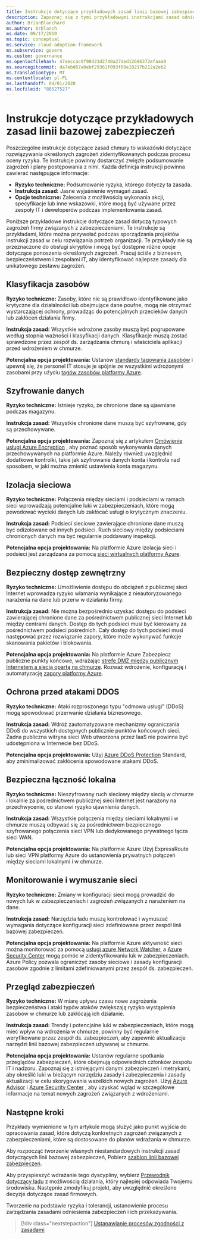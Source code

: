 ```yaml
---
title: Instrukcje dotyczące przykładowych zasad linii bazowej zabezpieczeń
description: Zapoznaj się z tymi przykładowymi instrukcjami zasad odniesienia zabezpieczeń, aby pomóc w sporządzaniu zasad w celu rozwiązania potrzeb organizacji.
author: BrianBlanchard
ms.author: brblanch
ms.date: 09/17/2019
ms.topic: conceptual
ms.service: cloud-adoption-framework
ms.subservice: govern
ms.custom: governance
ms.openlocfilehash: 47aeccac0f98d21d2740a27ded12696372efaaa0
ms.sourcegitcommit: da7ebd67a0ebf29361f093f00e10217b212a2eb2
ms.translationtype: MT
ms.contentlocale: pl-PL
ms.lasthandoff: 04/01/2020
ms.locfileid: "80527527"
---
```

# <a name="security-baseline-sample-policy-statements"></a>Instrukcje dotyczące przykładowych zasad linii bazowej zabezpieczeń

Poszczególne instrukcje dotyczące zasad chmury to wskazówki dotyczące rozwiązywania określonych zagrożeń zidentyfikowanych podczas procesu oceny ryzyka. Te instrukcje powinny dostarczyć zwięzłe podsumowanie zagrożeń i plany postępowania z nimi. Każda definicja instrukcji powinna zawierać następujące informacje:

- **Ryzyko techniczne:** Podsumowanie ryzyka, którego dotyczy ta zasada.
- **Instrukcja zasad:** Jasne wyjaśnienie wymagań zasad.
- **Opcje techniczne:** Zalecenia z możliwością wykonania akcji, specyfikacje lub inne wskazówki, które mogą być używane przez zespoły IT i deweloperów podczas implementowania zasad.

Poniższe przykładowe instrukcje dotyczące zasad dotyczą typowych zagrożeń firmy związanych z zabezpieczeniami. Te instrukcje są przykładami, które można przywołać podczas sporządzania projektów instrukcji zasad w celu rozwiązania potrzeb organizacji. Te przykłady nie są przeznaczone do obsługi skryptów i mogą być dostępne różne opcje dotyczące ponoszenia określonych zagrożeń. Pracuj ściśle z biznesem, bezpieczeństwem i zespołami IT, aby identyfikować najlepsze zasady dla unikatowego zestawu zagrożeń.

## <a name="asset-classification"></a>Klasyfikacja zasobów

**Ryzyko techniczne:** Zasoby, które nie są prawidłowo identyfikowane jako krytyczne dla działalności lub obejmujące dane poufne, mogą nie otrzymać wystarczającej ochrony, prowadząc do potencjalnych przecieków danych lub zakłóceń działania firmy.

**Instrukcja zasad:** Wszystkie wdrożone zasoby muszą być pogrupowane według stopnia ważności i klasyfikacji danych. Klasyfikacje muszą zostać sprawdzone przez zespół ds. zarządzania chmurą i właściciela aplikacji przed wdrożeniem w chmurze.

**Potencjalna opcja projektowania:** Ustanów [standardy tagowania zasobów](../../decision-guides/resource-tagging/index.md) i upewnij się, że personel IT stosuje je spójnie ze wszystkimi wdrożonymi zasobami przy użyciu [tagów zasobów platformy Azure](https://docs.microsoft.com/azure/azure-resource-manager/resource-group-using-tags).

## <a name="data-encryption"></a>Szyfrowanie danych

**Ryzyko techniczne:** Istnieje ryzyko, że chronione dane są ujawniane podczas magazynu.

**Instrukcja zasad:** Wszystkie chronione dane muszą być szyfrowane, gdy są przechowywane.

**Potencjalna opcja projektowania:** Zapoznaj się z artykułem [Omówienie usługi Azure Encryption](https://docs.microsoft.com/azure/security/security-azure-encryption-overview) , aby poznać sposób wykonywania danych przechowywanych na platformie Azure. Należy również uwzględnić dodatkowe kontrolki, takie jak szyfrowanie danych konta i kontrola nad sposobem, w jaki można zmienić ustawienia konta magazynu.

## <a name="network-isolation"></a>Izolacja sieciowa

**Ryzyko techniczne:** Połączenia między sieciami i podsieciami w ramach sieci wprowadzają potencjalne luki w zabezpieczeniach, które mogą powodować wycieki danych lub zakłócać usługi o krytycznym znaczeniu.

**Instrukcja zasad:** Podsieci sieciowe zawierające chronione dane muszą być odizolowane od innych podsieci. Ruch sieciowy między podsieciami chronionych danych ma być regularnie poddawany inspekcji.

**Potencjalna opcja projektowania:** Na platformie Azure izolacja sieci i podsieci jest zarządzana za pomocą [sieci wirtualnych platformy Azure](https://docs.microsoft.com/azure/virtual-network/virtual-networks-overview).

## <a name="secure-external-access"></a>Bezpieczny dostęp zewnętrzny

**Ryzyko techniczne:** Umożliwienie dostępu do obciążeń z publicznej sieci Internet wprowadza ryzyko włamania wynikające z nieautoryzowanego narażenia na dane lub przerw w działaniu firmy.

**Instrukcja zasad:** Nie można bezpośrednio uzyskać dostępu do podsieci zawierającej chronione dane za pośrednictwem publicznej sieci Internet lub między centrami danych. Dostęp do tych podsieci musi być kierowany za pośrednictwem podsieci pośrednich. Cały dostęp do tych podsieci musi następować przez rozwiązanie zapory, które może wykonywać funkcje skanowania pakietów i blokowania.

**Potencjalna opcja projektowania:** Na platformie Azure Zabezpiecz publiczne punkty końcowe, wdrażając [strefę DMZ między publicznym Internetem a siecią opartą na chmurze](https://docs.microsoft.com/azure/architecture/reference-architectures/dmz/secure-vnet-dmz?toc=https://docs.microsoft.com/azure/cloud-adoption-framework/toc.json&bc=https://docs.microsoft.com/azure/cloud-adoption-framework/_bread/toc.json). Rozważ wdrożenie, konfigurację i automatyzację [zapory platformy Azure](https://docs.microsoft.com/azure/firewall).

## <a name="ddos-protection"></a>Ochrona przed atakami DDOS

**Ryzyko techniczne:** Ataki rozproszonego typu "odmowa usługi" (DDoS) mogą spowodować przerwanie działania biznesowego.

**Instrukcja zasad:** Wdróż zautomatyzowane mechanizmy ograniczania DDoS do wszystkich dostępnych publicznie punktów końcowych sieci. Żadna publiczna witryna sieci Web utworzona przez IaaS nie powinna być udostępniona w Internecie bez DDoS.

**Potencjalna opcja projektowania:** Użyj [Azure DDoS Protection](https://docs.microsoft.com/azure/virtual-network/ddos-protection-overview) Standard, aby zminimalizować zakłócenia spowodowane atakami DDoS.

## <a name="secure-on-premises-connectivity"></a>Bezpieczna łączność lokalna

**Ryzyko techniczne:** Nieszyfrowany ruch sieciowy między siecią w chmurze i lokalnie za pośrednictwem publicznej sieci Internet jest narażony na przechwycenie, co stanowi ryzyko ujawnienia danych.

**Instrukcja zasad:** Wszystkie połączenia między sieciami lokalnymi i w chmurze muszą odbywać się za pośrednictwem bezpiecznego szyfrowanego połączenia sieci VPN lub dedykowanego prywatnego łącza sieci WAN.

**Potencjalna opcja projektowania:** Na platformie Azure Użyj ExpressRoute lub sieci VPN platformy Azure do ustanowienia prywatnych połączeń między sieciami lokalnymi i w chmurze.

## <a name="network-monitoring-and-enforcement"></a>Monitorowanie i wymuszanie sieci

**Ryzyko techniczne:** Zmiany w konfiguracji sieci mogą prowadzić do nowych luk w zabezpieczeniach i zagrożeń związanych z narażeniem na dane.

**Instrukcja zasad:** Narzędzia ładu muszą kontrolować i wymuszać wymagania dotyczące konfiguracji sieci zdefiniowane przez zespół linii bazowej zabezpieczeń.

**Potencjalna opcja projektowania:** Na platformie Azure aktywność sieci można monitorować za pomocą [usługi azure Network Watcher](https://docs.microsoft.com/azure/network-watcher/network-watcher-monitoring-overview), a [Azure Security Center](https://docs.microsoft.com/azure/security-center/security-center-network-recommendations) mogą pomóc w zidentyfikowaniu luk w zabezpieczeniach. Azure Policy pozwala ograniczyć zasoby sieciowe i zasady konfiguracji zasobów zgodnie z limitami zdefiniowanymi przez zespół ds. zabezpieczeń.

## <a name="security-review"></a>Przegląd zabezpieczeń

**Ryzyko techniczne:** W miarę upływu czasu nowe zagrożenia bezpieczeństwa i ataki typów ataków zwiększają ryzyko wystąpienia zasobów w chmurze lub zakłócają ich działanie.

**Instrukcja zasad:** Trendy i potencjalne luki w zabezpieczeniach, które mogą mieć wpływ na wdrożenia w chmurze, powinny być regularnie weryfikowane przez zespół ds. zabezpieczeń, aby zapewnić aktualizacje narzędzi linii bazowej zabezpieczeń używanej w chmurze.

**Potencjalna opcja projektowania:** Ustanów regularne spotkania przeglądów zabezpieczeń, które obejmują odpowiednich członków zespołu IT i nadzoru. Zapoznaj się z istniejącymi danymi zabezpieczeń i metrykami, aby określić luki w bieżącym narzędziu zasady i zabezpieczenia i zasady aktualizacji w celu skorygowania wszelkich nowych zagrożeń. Użyj [Azure Advisor](https://docs.microsoft.com/azure/advisor/advisor-overview) i [Azure Security Center](https://docs.microsoft.com/azure/security-center/security-center-intro) , aby uzyskać wgląd w szczegółowe informacje na temat nowych zagrożeń związanych z wdrożeniami.

## <a name="next-steps"></a>Następne kroki

Przykłady wymienione w tym artykule mogą służyć jako punkt wyjścia do opracowania zasad, które dotyczą konkretnych zagrożeń związanych z zabezpieczeniami, które są dostosowane do planów wdrażania w chmurze.

Aby rozpocząć tworzenie własnych niestandardowych instrukcji zasad dotyczących linii bazowej zabezpieczeń, Pobierz [szablon linii bazowej zabezpieczeń](./template.md).

Aby przyspieszyć wdrażanie tego dyscypliny, wybierz [Przewodnik dotyczący ładu](../guides/index.md) z możliwością działania, który najlepiej odpowiada Twojemu środowisku. Następnie zmodyfikuj projekt, aby uwzględnić określone decyzje dotyczące zasad firmowych.

Tworzenie na podstawie ryzyka i tolerancji, ustanowienie procesu zarządzania zasadami odniesienia zabezpieczeń i ich przekazywania.

> [!div class="nextstepaction"]
> [Ustanawianie procesów zgodności z zasadami](./compliance-processes.md)
